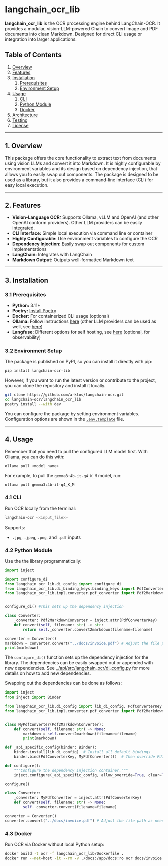 # langchain_ocr_lib

**langchain_ocr_lib** is the OCR processing engine behind LangChain-OCR. It provides a modular, vision-LLM-powered Chain to convert image and PDF documents into clean Markdown. Designed for direct CLI usage or integration into larger applications.

## Table of Contents

1. [Overview](#1-overview)
2. [Features](#2-features)
3. [Installation](#3-installation)
   1. [Prerequisites](#31-prerequisites)
   2. [Environment Setup](#32-environment-setup)
4. [Usage](#4-usage)
   1. [CLI](#41-cli)
   2. [Python Module](#42-python-module)
   3. [Docker](#43-docker)
5. [Architecture](#5-architecture)
6. [Testing](#6-testing)
7. [License](#7-license)

---

## 1. Overview

This package offers the core functionality to extract text from documents using vision LLMs and convert it into Markdown. It is highly configurable by environment variables and its design based on dependency injection, that  allows you to easily swap out components. The package is designed to be used as a library, but it also provides a command-line interface (CLI) for easy local execution.

---

## 2. Features

- **Vision-Language OCR:** Supports Ollama, vLLM and OpenAI (and other OpenAI conform providers). Other LLM providers can be easily integrated.
- **CLI Interface:** Simple local execution via command line or container
- **Highly Configurable:** Use environment variables to configure the OCR
- **Dependency Injection:** Easily swap out components for custom implementations
- **LangChain:** Integrates with LangChain
- **Markdown Output:** Outputs well-formatted Markdown text

---

## 3. Installation

### 3.1 Prerequisites

- **Python:** 3.11+
- **Poetry:** [Install Poetry](https://python-poetry.org/docs/)
- **Docker:** For containerized CLI usage (optional)
- **Ollama:** Follow instructions [here](https://ollama.com) (other LLM providers can be used as well, see [here](#2-features))
- **Langfuse:** Different options for self hosting, see [here](https://langfuse.com/self-hosting) (optional, for observability)

### 3.2 Environment Setup

The package is published on PyPI, so you can install it directly with pip:

```bash
pip install langchain-ocr-lib
```
However, if you want to run the latest version or contribute to the project, you can clone the repository and install it locally.

```bash
git clone https://github.com/a-klos/langchain-ocr.git
cd langchain-ocr/langchain_ocr_lib
poetry install --with dev
```

You can configure the package by setting environment variables. Configuration options are shown in the [`.env.template`](../.env.template) file. 


---

## 4. Usage

Remember that you need to pull the configured LLM model first. With Ollama, you can do this with:
```bash
ollama pull <model_name>
```
For example, to pull the `gemma3:4b-it-q4_K_M` model, run:

```bash
ollama pull gemma3:4b-it-q4_K_M
```

### 4.1 CLI

Run OCR locally from the terminal:

```bash
langchain-ocr <<input_file>> 
```

Supports:
- `.jpg`, `.jpeg`, `.png`, and `.pdf` inputs

### 4.2 Python Module

Use the the library programmatically:

```python
import inject

import configure_di
from langchain_ocr_lib.di_config import configure_di
from langchain_ocr_lib.di_binding_keys.binding_keys import PdfConverterKey
from langchain_ocr_lib.impl.converter.pdf_converter import Pdf2MarkdownConverter


configure_di() #This sets up the dependency injection

class Converter:
    _converter: Pdf2MarkdownConverter = inject.attr(PdfConverterKey)
    def convert(self, filename: str) -> str:
        return self._converter.convert2markdown(filename=filename)

converter = Converter()
markdown = converter.convert("../docs/invoice.pdf") # Adjust the file path as needed
print(markdown)
```

The `configure_di()` function sets up the dependency injection for the library. The dependencies can be easily swapped out or appended with new dependencies. See [../api/src/langchain_ocr/di_config.py](../api/src/langchain_ocr/di_config.py) for more details on how to add new dependencies.

Swapping out the dependencies can be done as follows:

```python
import inject
from inject import Binder

from langchain_ocr_lib.di_config import lib_di_config, PdfConverterKey
from langchain_ocr_lib.impl.converter.pdf_converter import Pdf2MarkdownConverter


class MyPdfConverter(Pdf2MarkdownConverter):
    def convert(self, filename: str) -> None:
        markdown = self.convert2markdown(filename=filename)
        print(markdown)

def _api_specific_config(binder: Binder):
    binder.install(lib_di_config)  # Install all default bindings
    binder.bind(PdfConverterKey, MyPdfConverter())  # Then override PdfConverter

def configure():
    """Configure the dependency injection container."""
    inject.configure(_api_specific_config, allow_override=True, clear=True)

configure()

class Converter:
    _converter: MyPdfConverter = inject.attr(PdfConverterKey)
    def convert(self, filename: str) -> None:
        self._converter.convert(filename=filename)

converter = Converter()
converter.convert("../docs/invoice.pdf") # Adjust the file path as needed
```

### 4.3 Docker

Run OCR via Docker without local Python setup:

```bash
docker build -t ocr -f langchain_ocr_lib/Dockerfile .
docker run --net=host -it --rm -v ./docs:/app/docs:ro ocr docs/invoice.png
```
